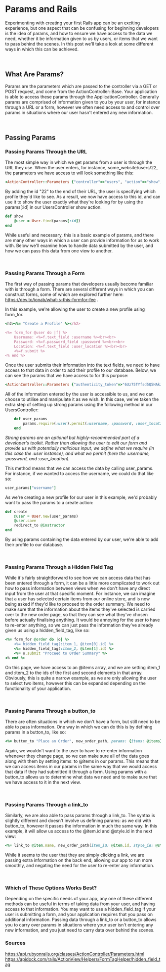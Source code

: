 # Params and Rails

Experimenting with creating your first Rails app can be an exciting experience, but one aspect that can be confusing for beginning developers is the idea of params, and how to ensure we have access to the data we need, whether it be information given to us by users, or items that we want to pass behind the scenes. In this post we'll take a look at some different ways in which this can be achieved.

<br>

## What Are Params?

Params are the parameters which are passed to the controller via a GET or POST request, and come from the ActionController::Base. Your application is able to access these params through the ApplicationController. Generally params are comprised of information given to you by your user, for instance through a URL or a form, however we often need access to and control over params in situations where our user hasn't entered any new information.

<br>

## Passing Params

### Passing Params Through the URL

The most simple way in which we get params from a user is through the URL they use. When the user enters, for instance, some_website/users/22, the parameters we have access to will look something like this:

```ruby
<ActionController::Parameters {"controller"=>"users", "action"=>"show", "id"=>"22"} permitted: true>
```

By adding the id "22" to the end of their URL, the user is specifying which profile they'd like to see. As a result, we now have access to this id, and can use it to show the user exactly what they're looking for by using the params[:id] in our UsersController show action. 

```ruby
def show
    @user = User.find(params[:id])
end
```

While useful and necessary, this is a basic example of params, and there are many other ways in which a user can provide information for us to work with. Below we'll examine how to handle data submitted by the user, and how we can pass this data from one view to another.

<br>

### Passing Params Through a Form

The first way of passing params that developers usually become familiar with is through a form. There are several different ways in which you can construct forms, some of which are explored further here: https://dev.to/ionab/what-s-this-formfor-fee .

In this example, we're allowing the user to create a new profile using form_for. 

```ruby
<h2><%= "Create a Profile" %></h2>

<%= form_for @user do |f| %>
    Username: <%=f.text_field :username %><br><br>
    Password: <%=f.password_field :password %><br><br>
    Location: <%=f.text_field :user_location %><br><br>
    <%=f.submit %>
<% end %>
```

Once the user submits their information into the text fields, we need to have access to that data in order to add their profile to our database. Below, we can see the params that we have access to for this purpose:

```ruby
<ActionController::Parameters {"authenticity_token"=>"6Uz75TYfsd5Q5HAkJzZKGl7Vjc4pLPsyFsjsPQZGmorhMYMNM29rD9pfJjWXJ/156fUbz9L8uoBjDoHeRdi56A==", "user"=><ActionController::Parameters {"username"=>"andy", "password"=>"password", "user_location"=>"San Francisco"} permitted: true>, "commit"=>"Create User", "controller"=>"users", "action"=>"create"} permitted: true>
```

All of the information entered by the user is accessible to us, and we can choose to utilise and manipulate it as we wish. In this case, we've taken the extra step of setting up strong params using the following method in our UsersController:

```ruby
    def user_params
        params.require(:user).permit(:username, :password, :user_location)
    end
```

*Strong params are an optional but highly-recommended part of a developer's toolkit. Rather than allowing the user to edit our form and provide us with potentially malicious input, we define what we require (in this case the :user instance), and what we permit (here the :username, :password, and :user_location).*

This method means that we can access the data by calling user_params. For instance, if we wanted to access the username, we could do that like so:

```ruby
user_params["username"]
```

As we're creating a new profile for our user in this example, we'd probably want to pass the params to a create action:

```ruby
def create
    @user = User.new(user_params)
    @user.save
    redirect_to @instructor
end
```

By using params containing the data entered by our user, we're able to add their profile to our database.

<br>

### Passing Params Through a Hidden Field Tag

While it's fairly straightforward to see how we can access data that has been entered through a form, it can be a little more complicated to work out how to pass information between views when we don't have any direct input from the user at that specific moment. For instance, we can imagine that a user has selected certain items from our online store, and is now being asked if they'd like to proceed to the order summary. We need to make sure that the information about the items they've selected is carried over to the new order page, so that they can see what they've chosen before actually finalising anything. It would be annoying for the user to have to re-enter anything, so we can just pass the information they've already given us using a hidden_field_tag, like so:

```ruby
<%= form_for @order do |o| %>
    <%= hidden_field_tag(:item_1, @item[0].id) %>
    <%= hidden_field_tag(:item_2, @item[1].id) %>
    <%= o.submit "Proceed to Order Summary" %>
<% end %>
```

On this page, we have access to an @items array, and we are setting :item_1 and :item_2 to the ids of the first and second elements in that array. Obviously, this is quite a narrow example, as we are only allowing the user to select two items, however this can be expanded depending on the functionality of your application.

<br>

### Passing Params Through a button_to

There are often situations in which we don't have a form, but still need to be able to pass information. One way in which we can do this is by defining params in a button_to, like so:

```ruby
<%= button_to "Place an Order", new_order_path, params: {items: @items}, method: :get %><br>
```

Again, we wouldn't want to the user to have to re-enter information whenever they change page, so we can make sure all of the data goes along with them by setting items: to @items in our params. This means that we can access items in our params in the same way that we would access that data if they had submitted it through a form. Using params with a button_to allows us to determine what data we need and to make sure that we have access to it in the next view.

<br>

### Passing Params Through a link_to

Similarly, we are also able to pass params through a link_to. The syntax is slightly different and doesn't involve us defining params: as we did with button_to, however it passes the information in much the same way. In this example, it will allow us access to the @item.id and @style.id in the next view:

```ruby
<%= link_to @item.name, new_order_path(item_id: @item.id, style_id: @style.id) %><br>
```

While it seems to the user that they are simply clicking a link, we are passing extra information on the back end, allowing our app to run more smoothly, and negating the need for the user to re-enter any information.

<br>

### Which of These Options Works Best?

Depending on the specific needs of your app, any one of these different methods can be useful in terms of taking data from your user, and having access to that information. You may want to use a hidden_field_tag if your user is submitting a form, and your application requires that you pass on additional information. Passing data through a link_to or a button_to allows you to carry over params in situations where your user isn't entering any new information, and you just need to carry data over behind the scenes. 

### Sources

https://api.rubyonrails.org/classes/ActionController/Parameters.html
https://apidock.com/rails/ActionView/Helpers/FormTagHelper/hidden_field_tag
